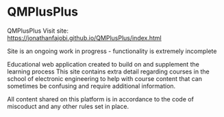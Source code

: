 # QMPlusPlus
QMPlusPlus 
Visit site: 
https://jonathanfajobi.github.io/QMPlusPlus/index.html

Site is an ongoing work in progress - functionality is extremely incomplete

Educational web application created to build on and supplement the learning process
This site contains extra detail regarding courses in the school of electronic engineering to help with course content that can 
sometimes be confusing and require additional information.

All content shared on this platform is in accordance to the code of miscoduct and any other rules set in place. 
